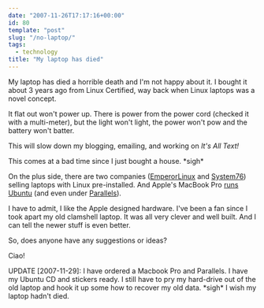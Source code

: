 ```yaml
---
date: "2007-11-26T17:17:16+00:00"
id: 80
template: "post"
slug: "/no-laptop/"
tags:
  - technology
title: "My laptop has died"
---
```


My laptop has died a horrible death and I'm not happy about it. I bought it
about 3 years ago from Linux Certified, way back when Linux laptops was a
novel concept.

It flat out won't power up. There is power from the power cord (checked it
with a multi-meter), but the light won't light, the power won't pow and the
battery won't batter.

This will slow down my blogging, emailing, and working on _It's All Text!_

This comes at a bad time since I just bought a house. \*sigh\*

On the plus side, there are two companies
([EmperorLinux](http://www.emperorlinux.com/) and
[System76](http://system76.com/)) selling laptops with Linux pre-installed.
And Apple's MacBook Pro [runs Ubuntu](https://wiki.ubuntu.com/MacBookPro) (and
even under
[Parallels](http://www.simplehelp.net/2007/11/01/how-to-install-ubuntu-710-gutsy-gibbon-in-parallels-desktop-for-os-x/)).

I have to admit, I like the Apple designed hardware. I've been a fan since I
took apart my old clamshell laptop. It was all very clever and well built. And
I can tell the newer stuff is even better.

So, does anyone have any suggestions or ideas?

Ciao!

UPDATE \[2007-11-29\]: I have ordered a Macbook Pro and Parallels. I have my
Ubuntu CD and stickers ready. I still have to pry my hard-drive out of the old
laptop and hook it up some how to recover my old data. \*sigh\* I wish my
laptop hadn't died.
